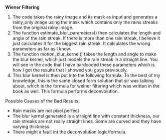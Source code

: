 **Wiener Filtering**

  1. The code takes the rainy image and its mask as input and generates a rainy_only image using the mask which contains only the rains streaks from the original rainy image.
   3. The function estimate_blur_parameters() then calculates the length and angle of the rain streak. If there is more than one rain streak, I believe it just calculates it for the biggest rain streak. It calculates the wrong parameters as far as I know.
   4. The function motion_blur_kernel() takes the length and angle to make the blur kernel, which just models the rain streak in a straight line. You will see in the code that I have hardcoded these parameters which is how I got the results that I showed you guys previously.
   5. This blur kernel is then put into the following formula. To the best of my knowledge, this is the same closed form solution that sir was talking about, which is the formula for weiner filtering which was written in the book as well. This formula performs deconvolution.


Possible Causes of the Bad Results:
- Rain masks are not pixel perfect
- The blur kernel generated is a straight line with constant thickness, our rain streaks are not really straight lines. Some are curved and they have varying thickness.
- There might a fault int the deconvolution logic/formula.
  
